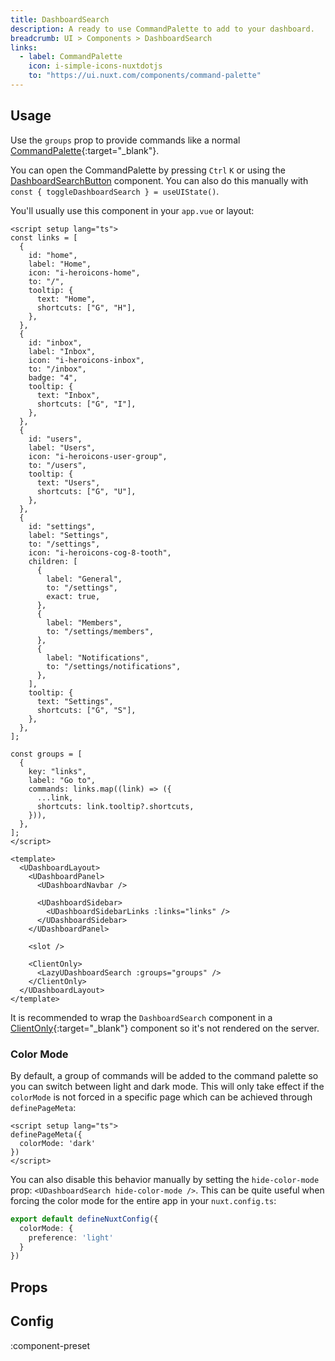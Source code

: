 ```yaml
---
title: DashboardSearch
description: A ready to use CommandPalette to add to your dashboard.
breadcrumb: UI > Components > DashboardSearch
links:
  - label: CommandPalette
    icon: i-simple-icons-nuxtdotjs
    to: "https://ui.nuxt.com/components/command-palette"
---
```


## Usage

Use the `groups` prop to provide commands like a normal [CommandPalette](https://ui.nuxt.com/components/command-palette){:target="\_blank"}.

You can open the CommandPalette by pressing `Ctrl` `K` or using the [DashboardSearchButton](/ui/components/dashboard-search-button) component. You can also do this manually with `const { toggleDashboardSearch } = useUIState()`.

You'll usually use this component in your `app.vue` or layout:

```vue [pages/index.vue]
<script setup lang="ts">
const links = [
  {
    id: "home",
    label: "Home",
    icon: "i-heroicons-home",
    to: "/",
    tooltip: {
      text: "Home",
      shortcuts: ["G", "H"],
    },
  },
  {
    id: "inbox",
    label: "Inbox",
    icon: "i-heroicons-inbox",
    to: "/inbox",
    badge: "4",
    tooltip: {
      text: "Inbox",
      shortcuts: ["G", "I"],
    },
  },
  {
    id: "users",
    label: "Users",
    icon: "i-heroicons-user-group",
    to: "/users",
    tooltip: {
      text: "Users",
      shortcuts: ["G", "U"],
    },
  },
  {
    id: "settings",
    label: "Settings",
    to: "/settings",
    icon: "i-heroicons-cog-8-tooth",
    children: [
      {
        label: "General",
        to: "/settings",
        exact: true,
      },
      {
        label: "Members",
        to: "/settings/members",
      },
      {
        label: "Notifications",
        to: "/settings/notifications",
      },
    ],
    tooltip: {
      text: "Settings",
      shortcuts: ["G", "S"],
    },
  },
];

const groups = [
  {
    key: "links",
    label: "Go to",
    commands: links.map((link) => ({
      ...link,
      shortcuts: link.tooltip?.shortcuts,
    })),
  },
];
</script>

<template>
  <UDashboardLayout>
    <UDashboardPanel>
      <UDashboardNavbar />

      <UDashboardSidebar>
        <UDashboardSidebarLinks :links="links" />
      </UDashboardSidebar>
    </UDashboardPanel>

    <slot />

    <ClientOnly>
      <LazyUDashboardSearch :groups="groups" />
    </ClientOnly>
  </UDashboardLayout>
</template>
```

It is recommended to wrap the `DashboardSearch` component in a [ClientOnly](https://nuxt.com/docs/api/components/client-only){:target="_blank"} component so it's not rendered on the server.

### Color Mode

By default, a group of commands will be added to the command palette so you can switch between light and dark mode. This will only take effect if the `colorMode` is not forced in a specific page which can be achieved through `definePageMeta`:

```vue [pages/index.vue]
<script setup lang="ts">
definePageMeta({
  colorMode: 'dark'
})
</script>
```

You can also disable this behavior manually by setting the `hide-color-mode` prop: `<UDashboardSearch hide-color-mode />`. This can be quite useful when forcing the color mode for the entire app in your `nuxt.config.ts`:

```ts [nuxt.config.ts]
export default defineNuxtConfig({
  colorMode: {
    preference: 'light'
  }
})
```

<!-- ## Slots -->

<!-- component-slots -->

## Props

<!-- components-props -->

## Config

:component-preset
